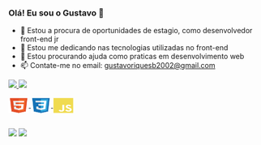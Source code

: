 ### Olá! Eu sou o Gustavo 👋

- 🔭 Estou a procura de oportunidades de estagio, como desenvolvedor front-end jr
- 🌱 Estou me dedicando nas tecnologias utilizadas no front-end
- 🤔 Estou procurando ajuda como praticas em desenvolvimento web
- 📫 Contate-me no email: gustavoriquesb2002@gmail.com

<div>
  <a href="https://github.com/gustavoshr">
  <img height="180em" src="https://github-readme-stats.vercel.app/api?username=gustavoshr&show_icons=true&theme=dracula&include_all_commits=true&count_private=true"/>
  <img height="180em" src="https://github-readme-stats.vercel.app/api/top-langs/?username=gustavoshr&layout-compact-langs_count=16&theme=dracula"/>
  </div>
  
  <div style="display: inline_block"><br>
  <img align="center" alt="Gustavo-HTML" height="30" width="40" src="https://raw.githubusercontent.com/devicons/devicon/master/icons/html5/html5-original.svg"> 
  <img align="center" alt="Gustavo-CSS" height="30" width="40" src="https://raw.githubusercontent.com/devicons/devicon/master/icons/css3/css3-original.svg">
  <img align="center" alt="Gustavo-Js" height="30" width="40" src="https://raw.githubusercontent.com/devicons/devicon/master/icons/javascript/javascript-plain.svg">
 </div>                          
  
  ##
  
  <div>
    <a href="https://www.instagram.com/gustavoshr_/" target="__blank"><img src="https://img.shields.io/badge/Instagram-E4405F?style=for-the-badge&logo=instagram&logoColor=white" target="_blank"></a>
    <a href="https://www.linkedin.com/in/gustavo-henrique-628974203" target="__blank"><img src=https://img.shields.io/badge/LinkedIn-0077B5?style=for-the-badge&logo=linkedin&logoColor=white target="_blank"></a>
    
                                                                            
  </div>
